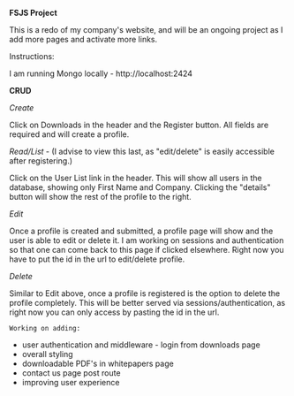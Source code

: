 **FSJS Project**

This is a redo of my company's website, and
will be an ongoing project as I add more pages and activate more links.

Instructions:

I am running Mongo locally - http://localhost:2424

**CRUD**

_Create_

Click on Downloads in the header and the Register button. All fields are required and will create a profile.

_Read/List_ - (I advise to view this last, as "edit/delete" is easily accessible after registering.)

Click on the User List link in the header. This will show all users in the database, showing only First Name and Company.
Clicking the "details" button will show the rest of the profile to the right.

_Edit_

Once a profile is created and submitted, a profile page will show and the user is able to edit or delete it.
I am working on sessions and authentication so that one can come back to this page if clicked elsewhere.
Right now you have to put the id in the url to edit/delete profile.

_Delete_

Similar to Edit above, once a profile is registered is the option to delete the profile completely.
This will be better served via sessions/authentication, as right now you can only access by pasting the id in the url.



`Working on adding:`
* user authentication and middleware - login from downloads page
* overall styling
* downloadable PDF's in whitepapers page
* contact us page post route
* improving user experience




